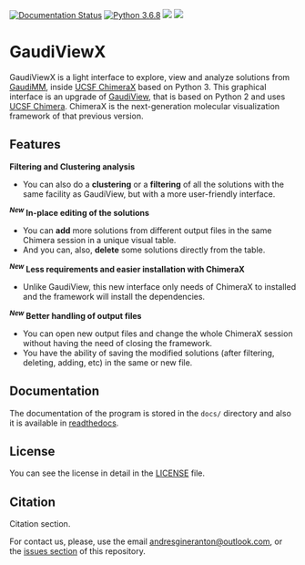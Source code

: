    <!-- GaudiViewX: UCSF ChimeraX extension to
   explore and analyze GaudiMM solutions

   https://github.com/insilichem/gaudiviewx

   Copyright 2019 Andrés Giner Antón, Jaime Rodriguez-Guerra
   and Jean-Didier Marechal

   Licensed under the Apache License, Version 2.0 (the "License");
   you may not use this file except in compliance with the License.
   You may obtain a copy of the License at

        http://www.apache.org/licenses/LICENSE-2.0

   Unless required by applicable law or agreed to in writing, software
   distributed under the License is distributed on an "AS IS" BASIS,
   WITHOUT WARRANTIES OR CONDITIONS OF ANY KIND, either express or implied.
   See the License for the specific language governing permissions and
   limitations under the License. -->

[![Documentation Status](https://readthedocs.org/projects/gaudiviewx/badge/?version=latest)](https://gaudiviewx.readthedocs.io/en/latest/?badge=latest)
[![Python 3.6.8](https://img.shields.io/badge/python-3.6.8-blue.svg)](https://www.python.org/downloads/release/python-368/)
[![](https://img.shields.io/github/license/andresginera/pgaudi.svg?color=orange)](http://www.apache.org/licenses/LICENSE-2.0)
![](https://img.shields.io/static/v1.svg?label=platform&message=linux%20|%20osx&color=lightgrey)

GaudiViewX
==========

GaudiViewX is a light interface to explore, view and analyze solutions from [GaudiMM](https://github.com/insilichem/gaudi), inside [UCSF ChimeraX](https://www.cgl.ucsf.edu/chimerax/) based on Python 3. This graphical interface is an upgrade of [GaudiView](https://github.com/insilichem/gaudiview), that is based on Python 2 and uses [UCSF Chimera](https://www.cgl.ucsf.edu/chimera/). ChimeraX is the next-generation molecular visualization framework of that previous version.

Features
--------

**Filtering and Clustering analysis**

* You can also do a **clustering** or a **filtering** of all the solutions with the same facility as GaudiView, but with a more user-friendly interface.

**<sup>*New*</sup></span> In-place editing of the solutions**

* You can **add** more solutions from different output files in the same Chimera session in a unique visual table. 
* And you can, also, **delete** some solutions directly from the table.

**<sup>*New*</sup></span> Less requirements and easier installation with ChimeraX**

* Unlike GaudiView, this new interface only needs of ChimeraX to installed and the framework will install the dependencies.

**<sup>*New*</sup></span> Better handling of output files**

* You can open new output files and change the whole ChimeraX session without having the need of closing the framework. 
* You have the ability of saving the modified solutions (after filtering, deleting, adding, etc) in the same or new file.

Documentation
-------------

The documentation of the program is stored in the `docs/` directory and also it is available in [readthedocs](https://gaudiviewx.readthedocs.io/en/latest/).

License
-------

You can see the license in detail in the [LICENSE](./LICENSE) file.

Citation
--------

Citation section.

For contact us, please, use the email andresgineranton@outlook.com, or the [issues section](https://github.com/andresginera/gaudiviewx/issues) of this repository. 
